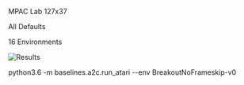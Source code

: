 MPAC Lab 127x37

All Defaults

16 Environments

![Results](https://github.com/andrewgough94/agents/blob/master/atari/experiments/a2cExperiments/breakout/openai-2018-04-06-12-53-54-777377/Figure_1.png)

python3.6 -m baselines.a2c.run_atari --env BreakoutNoFrameskip-v0


